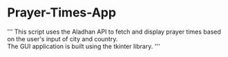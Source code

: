 # Prayer-Times-App

'''
This script uses the Aladhan API to fetch and display prayer times based on the user's input of city and country.
<br/>
The GUI application is built using the tkinter library.
'''
